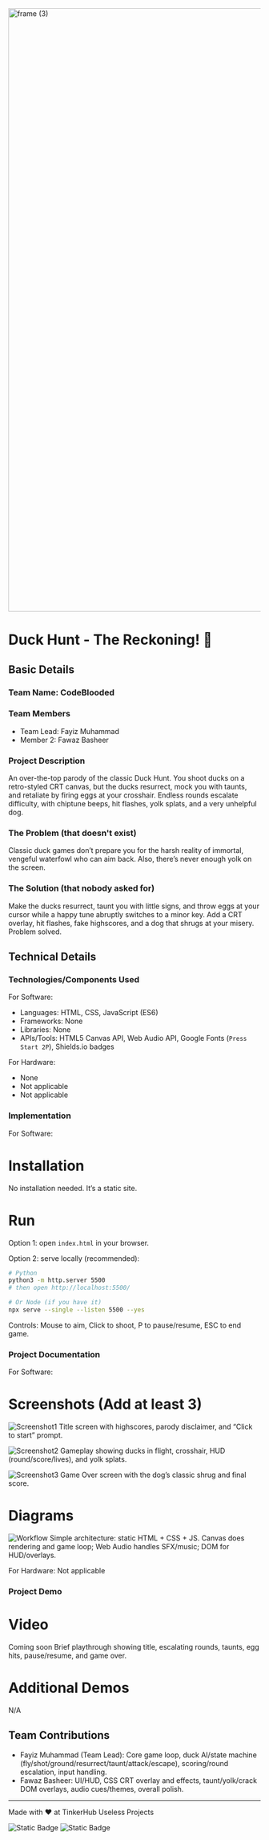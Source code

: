 <img width="3188" height="1202" alt="frame (3)" src="https://github.com/user-attachments/assets/517ad8e9-ad22-457d-9538-a9e62d137cd7" />


# Duck Hunt - The Reckoning! 🎯


## Basic Details
### Team Name: CodeBlooded


### Team Members
- Team Lead: Fayiz Muhammad
- Member 2: Fawaz Basheer

### Project Description
An over-the-top parody of the classic Duck Hunt. You shoot ducks on a retro-styled CRT canvas, but the ducks resurrect, mock you with taunts, and retaliate by firing eggs at your crosshair. Endless rounds escalate difficulty, with chiptune beeps, hit flashes, yolk splats, and a very unhelpful dog.

### The Problem (that doesn't exist)
Classic duck games don’t prepare you for the harsh reality of immortal, vengeful waterfowl who can aim back. Also, there’s never enough yolk on the screen.

### The Solution (that nobody asked for)
Make the ducks resurrect, taunt you with little signs, and throw eggs at your cursor while a happy tune abruptly switches to a minor key. Add a CRT overlay, hit flashes, fake highscores, and a dog that shrugs at your misery. Problem solved.

## Technical Details
### Technologies/Components Used
For Software:
- Languages: HTML, CSS, JavaScript (ES6)
- Frameworks: None
- Libraries: None
- APIs/Tools: HTML5 Canvas API, Web Audio API, Google Fonts (`Press Start 2P`), Shields.io badges

For Hardware:
- None
- Not applicable
- Not applicable

### Implementation
For Software:
# Installation
No installation needed. It’s a static site.

# Run
Option 1: open `index.html` in your browser.

Option 2: serve locally (recommended):

```bash
# Python
python3 -m http.server 5500
# then open http://localhost:5500/

# Or Node (if you have it)
npx serve --single --listen 5500 --yes
```

Controls: Mouse to aim, Click to shoot, P to pause/resume, ESC to end game.

### Project Documentation
For Software:

# Screenshots (Add at least 3)
![Screenshot1](docs/screen-title.png)
Title screen with highscores, parody disclaimer, and “Click to start” prompt.

![Screenshot2](docs/screen-gameplay.png)
Gameplay showing ducks in flight, crosshair, HUD (round/score/lives), and yolk splats.

![Screenshot3](docs/screen-gameover.png)
Game Over screen with the dog’s classic shrug and final score.

# Diagrams
![Workflow](docs/architecture.png)
Simple architecture: static HTML + CSS + JS. Canvas does rendering and game loop; Web Audio handles SFX/music; DOM for HUD/overlays.

For Hardware:
Not applicable

### Project Demo
# Video
Coming soon
Brief playthrough showing title, escalating rounds, taunts, egg hits, pause/resume, and game over.

# Additional Demos
N/A

## Team Contributions
- Fayiz Muhammad (Team Lead): Core game loop, duck AI/state machine (fly/shot/ground/resurrect/taunt/attack/escape), scoring/round escalation, input handling.
- Fawaz Basheer: UI/HUD, CSS CRT overlay and effects, taunt/yolk/crack DOM overlays, audio cues/themes, overall polish.

---
Made with ❤️ at TinkerHub Useless Projects 

![Static Badge](https://img.shields.io/badge/TinkerHub-24?color=%23000000&link=https%3A%2F%2Fwww.tinkerhub.org%2F)
![Static Badge](https://img.shields.io/badge/UselessProjects--25-25?link=https%3A%2F%2Fwww.tinkerhub.org%2Fevents%2FQ2Q1TQKX6Q%2FUseless%2520Projects)



